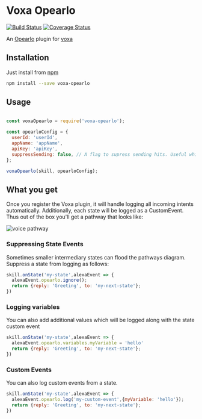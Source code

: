 Voxa Opearlo
===========

[![Build Status](https://travis-ci.org/mediarain/voxa-opearlo.svg?branch=master)](https://travis-ci.org/mediarain/voxa-opearlo)
[![Coverage Status](https://coveralls.io/repos/github/mediarain/voxa-opearlo/badge.svg?branch=master)](https://coveralls.io/github/mediarain/voxa-opearlo?branch=master)

An [Opearlo](https://www.npmjs.com/package/opearlo-analytics) plugin for [voxa](https://mediarain.github.io/voxa/)

Installation
-------------

Just install from [npm](https://www.npmjs.com/package/voxa-opearlo)

```bash
npm install --save voxa-opearlo
```

Usage
------

```javascript

const voxaOpearlo = require('voxa-opearlo');

const opearloConfig = {
  userId: 'userId',
  appName: 'appName',
  apiKey: 'apiKey',
  suppressSending: false, // A flag to supress sending hits. Useful while developing on the skill
};

voxaOpearlo(skill, opearloConfig);

```

What you get
------------
Once you register the Voxa plugin, it will handle logging all incoming intents automatically.
Additionally, each state will be logged as a CustomEvent. Thus out of the box you'll get a pathway that looks like:

![voice pathway](https://cloud.githubusercontent.com/assets/1660429/24310429/8f0d4ef4-1095-11e7-911a-d49268c1df60.png)

### Suppressing State Events

Sometimes smaller intermediary states can flood the pathways diagram. Suppress a state from logging as follows:
```javascript
skill.onState('my-state',alexaEvent => {
  alexaEvent.opearlo.ignore();
  return {reply: 'Greeting', to: 'my-next-state'};
})
```

### Logging variables
You can also add additional values which will be logged along with the state custom event
```javascript
skill.onState('my-state',alexaEvent => {
  alexaEvent.opearlo.variables.myVariable = 'hello'
  return {reply: 'Greeting', to: 'my-next-state'};
})
```

### Custom Events
You can also log custom events from a state.
```javascript
skill.onState('my-state',alexaEvent => {
  alexaEvent.opearlo.log('my-custom-event',{myVariable: 'hello'});
  return {reply: 'Greeting', to: 'my-next-state'};
})
```
